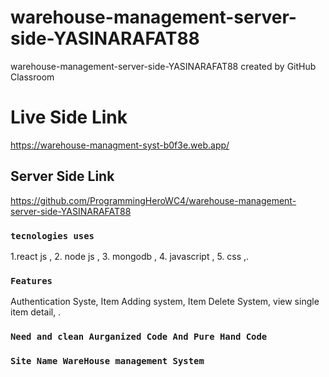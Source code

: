 # warehouse-management-server-side-YASINARAFAT88
warehouse-management-server-side-YASINARAFAT88 created by GitHub Classroom

# Live Side Link

https://warehouse-managment-syst-b0f3e.web.app/

## Server Side Link

https://github.com/ProgrammingHeroWC4/warehouse-management-server-side-YASINARAFAT88

### `tecnologies uses`

1.react js , 2. node js , 3. mongodb , 4. javascript , 5. css ,.

### `Features`

Authentication Syste, Item Adding system, Item Delete System, view single item detail, .

### `Need and clean Aurganized Code And Pure Hand Code`

### `Site Name WareHouse management System`

